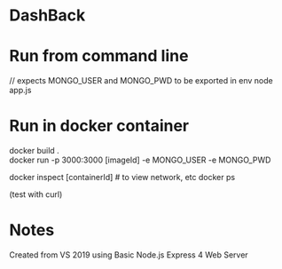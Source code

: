 # DashBack

# Run from command line
// expects MONGO_USER and MONGO_PWD to be exported in env
node app.js

# Run in docker container
docker build .  
docker run -p 3000:3000 [imageId] -e MONGO_USER -e MONGO_PWD

docker inspect [containerId]   # to view network, etc
docker ps

(test with curl)

# Notes
Created from VS 2019 using Basic Node.js Express 4 Web Server
